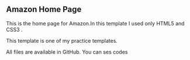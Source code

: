 <!DOCTYPE html>
<html lang="en">
<head>
    <meta charset="UTF-8">
    <meta name="viewport" content="width=device-width, initial-scale=1.0">
   
</head>
<body>
    <h2>Amazon Home Page</h2>
    <p>This is the  home page for Amazon.In this template I used only HTML5  and CSS3 .</p>
    <p>This template is one of my practice  templates.</p>
    <p>All files are available in GitHub. You can ses codes </p>
</body>
</html>
